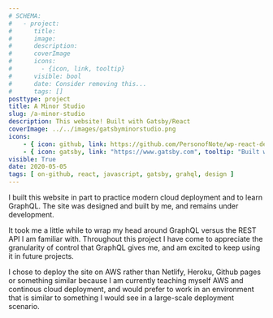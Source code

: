 ```yaml
---
# SCHEMA:
#   - project:
#      title:
#      image:
#      description:
#      coverImage
#      icons:
#        - {icon, link, tooltip}
#      visible: bool
#      date: Consider removing this...
#      tags: []
posttype: project
title: A Minor Studio
slug: /a-minor-studio
description: This website! Built with Gatsby/React
coverImage: ../../images/gatsbyminorstudio.png
icons:
    - { icon: github, link: https://github.com/PersonofNote/wp-react-demo, tooltip: "See the code on Github" }
    - { icon: gatsby, link: "https://www.gatsby.com", tooltip: "Built with Gatsby/React" }
visible: True
date: 2020-05-05
tags: [ on-github, react, javascript, gatsby, grahql, design ]
---
```

    
I built this website in part to practice modern cloud deployment and to learn GraphQL. The site was designed and built by me, and remains under development.

It took me a little while to wrap my head around GraphQL versus the REST API I am familiar with. Throughout this project I have come to appreciate the granularity of control that GraphQL gives me, and am excited to keep using it in future projects.

I chose to deploy the site on AWS rather than Netlify, Heroku, Github pages or something similar because I am currently teaching myself AWS and continous cloud deployment, and would prefer to work in an environment that is similar to something I would see in a large-scale deployment scenario.